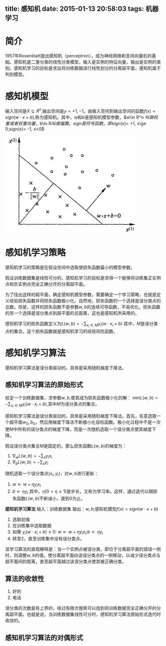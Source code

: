 title: 感知机
date: 2015-01-13 20:58:03
tags: 机器学习
---

# 简介
1957年Rosenblatt提出感知机（perceptron），成为神经网络和支持向量机的基础。感知机是二类分类的线性分类模型，输入是实例的特征向量，输出是实例的类别。感知机学习的目标是求出将训练数据进行线性划分的分离超平面，感知机属于判别模型。

<!--more-->

# 感知机模型

输入空间是$X \subseteq R^n$,输出空间是$y={+1,-1}$。由输入空间到输出空间的函数$f(x)=sign(w \cdot x+b)$,称为感知机。其中，$w$和$b$是感知机模型参数，$w\in R^n $叫做权重或者权重向量，$b\in R$叫做偏置。sign是符号函数，即$sign(x)= +1, x\ge 0$;$sign(x)= -1, x<0$

![感知机模型](/image/perceptron.png)


# 感知机学习策略
感知机学习的策略是在假设空间中选取使损失函数最小的模型参数。

假设训练数据集是线性可分的，感知机学习的目标是求得一个能够将训练集正实例点和负实例点完全正确分开的分离超平面。

为了找出这样的超平面，确定感知机模型参数，需要确定一个学习策略，也就是定义经验损失函数并将损失函数极小化。自然地，损失函数的一个选择是误分类点的总数。但是，这样的损失函数不是参数$w,b$的连续可导函数，不易优化。损失函数的另一个选择是误分类点到超平面的总距离，这也是感知机所采用的。

感知机学习的损失函数定义为$L(w,b)=-\sum_{x_i \in M} y_i (w \cdot x_i +b)$
其中，$M$是误分类点的集合。这个损失函数就是感知机学习的经验风险函数。

# 感知机学习算法
感知机学习算法是误分类驱动的，具体是采用随机梯度下降法。

## 感知机学习算法的原始形式
给定一个训练数据集，求参数$w,b$,使其成为损失函数极小化的解：	$min L(w,b)=-\sum_{x_i \in M} y_i (w \cdot x_i +b)$,其中$M$为误分类点的集合。

感知机学习算法是误分类驱动的，具体是采用随机梯度下降法。首先，任意选取一个超平面$w_0,b_0$，然后用梯度下降法不断极小化目标函数。极小化过程中不是一次使$M$中所有的误分类点的梯度下降，而是一次随机选取一个误分类点使其梯度下降。

假设误分类点集合$M$是固定的，那么损失函数$L(w,b)$的梯度为：
1. $\nabla _w L(w,b) = -\sum_x y_i x_i$ 
2. $\nabla_b L(w,b) = -\sum_x y_i$

随机选取一个误分类点$(x_i,y_i)$，对$w,b$进行更新：
1. $w \leftarrow w + \eta y_i x_i$
2. $b\leftarrow \eta y_i$
其中，$\eta(0<\eta \ge 1)$是步长，又称为学习率。这样，通过迭代以期损失函数$L(w,b)$不断减小，直到0为止。

**感知机学习算法**
输入：训练数据集
输出：$w,b$;感知机模型$f(x)=sign(w \cdot x+b)$
1. 选取初值
2. 在训练集中选取数据
3. 如果 $y_i(w \cdot x_i + b) \le 0$: 	$w \leftarrow w + \eta y_i x_i$;$b\leftarrow \eta y_i$
4. 转至2，直至训练集中没有误分类点。

该学习算法的直观解释是：当一个实例点被误分类，即位于分离超平面的错误一侧时，则调整$w,b$的值，使分离超平面向该误分类点的一侧移动，以减少误分类点与超平面间的距离，直至超平面越过该误分类点使其被正确分类。

## 算法的收敛性	
1. 好的
2. 电话															

误分类的次数是有上界的，经过有限次搜索可以找到将训练数据完全正确分开的分离超平面。也就是说，当训练数据集线性可分时，感知机学习算法原始形式迭代时收敛的。

## 感知机学习算法的对偶形式

